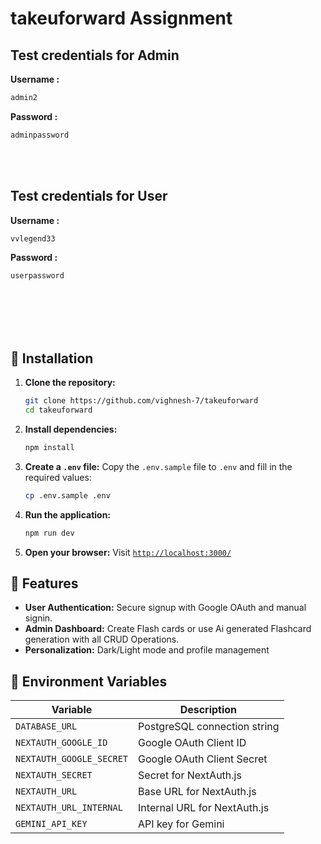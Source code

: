 
# takeuforward Assignment


## Test credentials for Admin

 **Username :**
   ```bash
   admin2
   ```

 **Password :**
   ```bash
   adminpassword
   ```

<br><br>


## Test credentials for User

 **Username :**
   ```bash
   vvlegend33
   ```

 **Password :**
   ```bash
   userpassword
   ```

<br><br><br><br>

## 🚀 Installation

1. **Clone the repository:**
   ```bash
   git clone https://github.com/vighnesh-7/takeuforward
   cd takeuforward
   ```

2. **Install dependencies:**
   ```bash
   npm install
   ```

3. **Create a `.env` file:**
   Copy the `.env.sample` file to `.env` and fill in the required values:
   ```bash
   cp .env.sample .env
   ```

4. **Run the application:**
   ```bash
   npm run dev
   ```

5. **Open your browser:**
   Visit [`http://localhost:3000/`](http://localhost:3000/)


## 🌟 Features

- **User Authentication:** Secure signup with Google OAuth and manual signin.
- **Admin Dashboard:** Create Flash cards or use Ai generated Flashcard generation with all CRUD Operations.
- **Personalization:** Dark/Light mode and profile management

## 📜 Environment Variables

| Variable              | Description                                       
|-----------------------|-------------------------------------
| `DATABASE_URL`        | PostgreSQL connection string                     
| `NEXTAUTH_GOOGLE_ID`  | Google OAuth Client ID                            
| `NEXTAUTH_GOOGLE_SECRET` | Google OAuth Client Secret                     
| `NEXTAUTH_SECRET`     | Secret for NextAuth.js                           
| `NEXTAUTH_URL`        | Base URL for NextAuth.js                          
| `NEXTAUTH_URL_INTERNAL` | Internal URL for NextAuth.js                   
| `GEMINI_API_KEY`      | API key for Gemini                                

